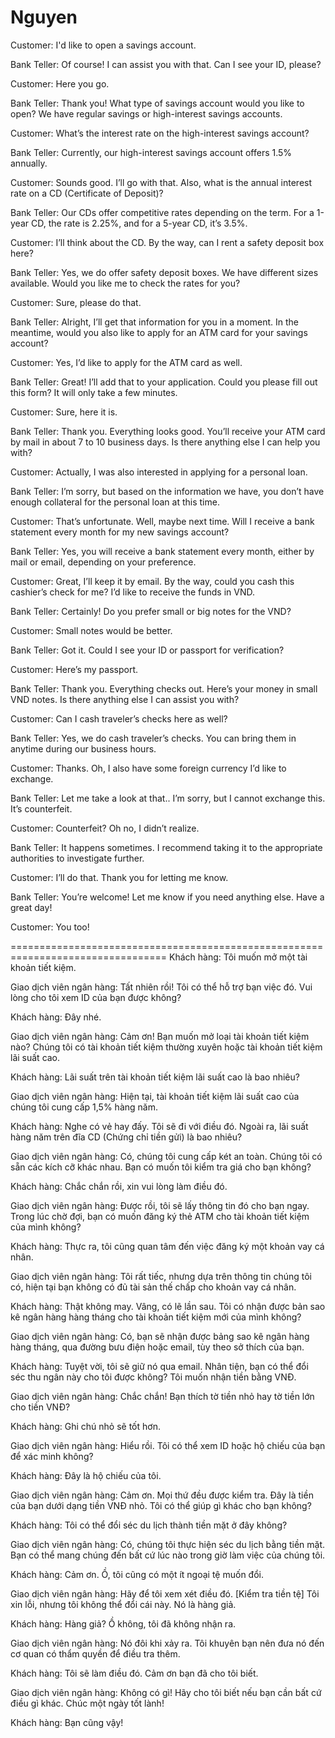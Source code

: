 # Nguyen

Customer:
I'd like to open a savings account.

Bank Teller:
Of course! I can assist you with that. Can I see your ID, please?

Customer:
Here you go.

Bank Teller:
Thank you! What type of savings account would you like to open? We have regular savings or high-interest savings accounts.

Customer:
What’s the interest rate on the high-interest savings account?

Bank Teller:
Currently, our high-interest savings account offers 1.5% annually.

Customer:
Sounds good. I’ll go with that. Also, what is the annual interest rate on a CD (Certificate of Deposit)?

Bank Teller:
Our CDs offer competitive rates depending on the term. For a 1-year CD, the rate is 2.25%, and for a 5-year CD, it’s 3.5%.

Customer:
I’ll think about the CD. By the way, can I rent a safety deposit box here?

Bank Teller:
Yes, we do offer safety deposit boxes. We have different sizes available. Would you like me to check the rates for you?

Customer:
Sure, please do that.

Bank Teller:
Alright, I’ll get that information for you in a moment. In the meantime, would you also like to apply for an ATM card for your savings account?

Customer:
Yes, I’d like to apply for the ATM card as well.

Bank Teller:
Great! I’ll add that to your application. Could you please fill out this form? It will only take a few minutes.

Customer:
Sure, here it is.

Bank Teller:
Thank you. Everything looks good. You’ll receive your ATM card by mail in about 7 to 10 business days. Is there anything else I can help you with?

Customer:
Actually, I was also interested in applying for a personal loan.

Bank Teller:
I’m sorry, but based on the information we have, you don’t have enough collateral for the personal loan at this time.

Customer:
That’s unfortunate. Well, maybe next time. Will I receive a bank statement every month for my new savings account?

Bank Teller:
Yes, you will receive a bank statement every month, either by mail or email, depending on your preference.

Customer:
Great, I’ll keep it by email. By the way, could you cash this cashier’s check for me? I’d like to receive the funds in VND.

Bank Teller:
Certainly! Do you prefer small or big notes for the VND?

Customer:
Small notes would be better.

Bank Teller:
Got it. Could I see your ID or passport for verification?

Customer:
Here’s my passport.

Bank Teller:
Thank you. Everything checks out. Here’s your money in small VND notes. Is there anything else I can assist you with?

Customer:
Can I cash traveler’s checks here as well?

Bank Teller:
Yes, we do cash traveler’s checks. You can bring them in anytime during our business hours.

Customer:
Thanks. Oh, I also have some foreign currency I’d like to exchange.

Bank Teller:
Let me take a look at that.. I’m sorry, but I cannot exchange this. It’s counterfeit.

Customer:
Counterfeit? Oh no, I didn’t realize.

Bank Teller:
It happens sometimes. I recommend taking it to the appropriate authorities to investigate further.

Customer:
I’ll do that. Thank you for letting me know.

Bank Teller:
You’re welcome! Let me know if you need anything else. Have a great day!

Customer:
You too!


=================================================================================
Khách hàng: Tôi muốn mở một tài khoản tiết kiệm. 

Giao dịch viên ngân hàng: Tất nhiên rồi! Tôi có thể hỗ trợ bạn việc đó. Vui lòng cho tôi xem ID của bạn được không?

Khách hàng: Đây nhé. 

Giao dịch viên ngân hàng: Cảm ơn! Bạn muốn mở loại tài khoản tiết kiệm nào? Chúng tôi có tài khoản tiết kiệm thường xuyên hoặc tài khoản tiết kiệm lãi suất cao.

Khách hàng: Lãi suất trên tài khoản tiết kiệm lãi suất cao là bao nhiêu? 

Giao dịch viên ngân hàng: Hiện tại, tài khoản tiết kiệm lãi suất cao của chúng tôi cung cấp 1,5% hàng năm.

Khách hàng: Nghe có vẻ hay đấy. Tôi sẽ đi với điều đó. Ngoài ra, lãi suất hàng năm trên đĩa CD (Chứng chỉ tiền gửi) là bao nhiêu?

Giao dịch viên ngân hàng: Có, chúng tôi cung cấp két an toàn. Chúng tôi có sẵn các kích cỡ khác nhau. Bạn có muốn tôi kiểm tra giá cho bạn không?

Khách hàng: Chắc chắn rồi, xin vui lòng làm điều đó. 

Giao dịch viên ngân hàng: Được rồi, tôi sẽ lấy thông tin đó cho bạn ngay. Trong lúc chờ đợi, bạn có muốn đăng ký thẻ ATM cho tài khoản tiết kiệm của mình không?

Khách hàng: Thực ra, tôi cũng quan tâm đến việc đăng ký một khoản vay cá nhân. 

Giao dịch viên ngân hàng: Tôi rất tiếc, nhưng dựa trên thông tin chúng tôi có, hiện tại bạn không có đủ tài sản thế chấp cho khoản vay cá nhân.

Khách hàng: Thật không may. Vâng, có lẽ lần sau. Tôi có nhận được bản sao kê ngân hàng hàng tháng cho tài khoản tiết kiệm mới của mình không?

Giao dịch viên ngân hàng: Có, bạn sẽ nhận được bảng sao kê ngân hàng hàng tháng, qua đường bưu điện hoặc email, tùy theo sở thích của bạn.

Khách hàng: Tuyệt vời, tôi sẽ giữ nó qua email. Nhân tiện, bạn có thể đổi séc thu ngân này cho tôi được không? Tôi muốn nhận tiền bằng VNĐ.

Giao dịch viên ngân hàng: Chắc chắn! Bạn thích tờ tiền nhỏ hay tờ tiền lớn cho tiền VNĐ? 

Khách hàng: Ghi chú nhỏ sẽ tốt hơn. 

Giao dịch viên ngân hàng: Hiểu rồi. Tôi có thể xem ID hoặc hộ chiếu của bạn để xác minh không?

Khách hàng: Đây là hộ chiếu của tôi.

Giao dịch viên ngân hàng: Cảm ơn. Mọi thứ đều được kiểm tra. Đây là tiền của bạn dưới dạng tiền VNĐ nhỏ. Tôi có thể giúp gì khác cho bạn không? 

Khách hàng: Tôi có thể đổi séc du lịch thành tiền mặt ở đây không?

Giao dịch viên ngân hàng: Có, chúng tôi thực hiện séc du lịch bằng tiền mặt. Bạn có thể mang chúng đến bất cứ lúc nào trong giờ làm việc của chúng tôi.

Khách hàng: Cảm ơn. Ồ, tôi cũng có một ít ngoại tệ muốn đổi. 

Giao dịch viên ngân hàng: Hãy để tôi xem xét điều đó. [Kiểm tra tiền tệ] Tôi xin lỗi, nhưng tôi không thể đổi cái này. Nó là hàng giả.

Khách hàng: Hàng giả? Ồ không, tôi đã không nhận ra. 

Giao dịch viên ngân hàng: Nó đôi khi xảy ra. Tôi khuyên bạn nên đưa nó đến cơ quan có thẩm quyền để điều tra thêm.

Khách hàng: Tôi sẽ làm điều đó. Cảm ơn bạn đã cho tôi biết. 

Giao dịch viên ngân hàng: Không có gì! Hãy cho tôi biết nếu bạn cần bất cứ điều gì khác. Chúc một ngày tốt lành! 

Khách hàng: Bạn cũng vậy!